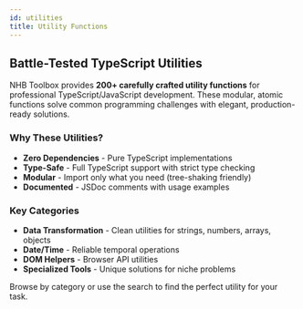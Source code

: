 ```yaml
---
id: utilities
title: Utility Functions
---
```


## Battle-Tested TypeScript Utilities

NHB Toolbox provides **200+ carefully crafted utility functions** for professional TypeScript/JavaScript development. These modular, atomic functions solve common programming challenges with elegant, production-ready solutions.

### Why These Utilities?

- **Zero Dependencies** - Pure TypeScript implementations
- **Type-Safe** - Full TypeScript support with strict type checking
- **Modular** - Import only what you need (tree-shaking friendly)
- **Documented** - JSDoc comments with usage examples

### Key Categories

- **Data Transformation** - Clean utilities for strings, numbers, arrays, objects
- **Date/Time** - Reliable temporal operations
- **DOM Helpers** - Browser API utilities
- **Specialized Tools** - Unique solutions for niche problems

Browse by category or use the search to find the perfect utility for your task.
